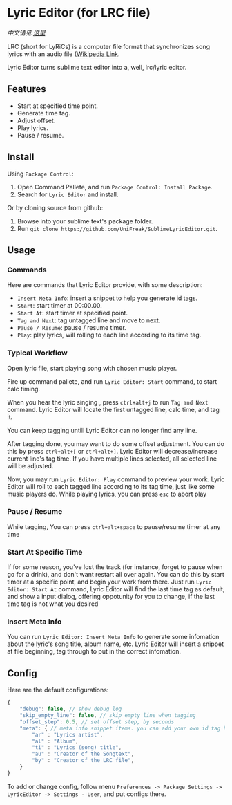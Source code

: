 # Lyric Editor (for LRC file)

_中文请见 [这里](https://github.com/UniFreak/SublimeLyricEditor/blob/master/README.cn.md "中文 README")_

LRC (short for LyRiCs) is a computer file format that synchronizes song lyrics with an audio file ([Wikipedia Link](https://en.wikipedia.org/wiki/LRC_(file_format)).

Lyric Editor turns sublime text editor into a, well, lrc/lyric editor.

## Features

- Start at specified time point.
- Generate time tag.
- Adjust offset.
- Play lyrics.
- Pause / resume.

## Install

Using `Package Control`:

1. Open Command Pallete, and run `Package Control: Install Package`.
2. Search for `Lyric Editor` and install.

Or by cloning source from github:

1. Browse into your sublime text's package folder.
2. Run `git clone https://github.com/UniFreak/SublimeLyricEditor.git`.

## Usage

### Commands

Here are commands that Lyric Editor provide, with some description:

- `Insert Meta Info`: insert a snippet to help you generate id tags.
- `Start`: start timer at 00:00.00.
- `Start At`: start timer at specified point.
- `Tag and Next`: tag untagged line and move to next.
- `Pause / Resume`: pause / resume timer.
- `Play`: play lyrics, will rolling to each line according to its time tag.

### Typical Workflow

Open lyric file, start playing song with chosen music player.

Fire up command pallete, and run `Lyric Editor: Start` command, to start calc timing.

When you hear the lyric singing , press `ctrl+alt+j` to run `Tag and Next` command.
Lyric Editor will locate the first untagged line, calc time, and tag it.

You can keep tagging untill Lyric Editor can no longer find any line.

After tagging done, you may want to do some offset adjustment. You can do this by
press `ctrl+alt+[` or `ctrl+alt+]`. Lyric Editor will decrease/increase current
line's tag time. If you have multiple lines selected, all selected line will be adjusted.

Now, you may run `Lyric Editor: Play` command to preview your work.
Lyric Editor will roll to each tagged line according to its tag time, just like some
music players do. While playing lyrics, you can press `esc` to abort play

### Pause / Resume

While tagging, You can press `ctrl+alt+space` to pause/resume timer at any time

### Start At Specific Time

If for some reason, you've lost the track (for instance, forget to pause when go for a drink), and don't want
restart all over again. You can do this by start timer at a specific point, and begin your work
from there. Just run `Lyric Editor: Start At` command, Lyric Editor will find the last time tag
as default, and show a input dialog, offering oppotunity for you to change, if the last time tag
is not what you desired

### Insert Meta Info

You can run `Lyric Editor: Insert Meta Info` to generate some infomation about the
lyric's song title, album name, etc. Lyric Editor will insert a snippet at file beginning,
tag through to put in the correct infomation.

## Config

Here are the default configurations:

```js
{
    "debug": false, // show debug log
    "skip_empty_line": false, // skip empty line when tagging
    "offset_step": 0.5, // set offset step, by seconds
    "meta": { // meta info snippet items. you can add your own id tag here
        "ar" : "Lyrics artist",
        "al" : "Album",
        "ti" : "Lyrics (song) title",
        "au" : "Creator of the Songtext",
        "by" : "Creator of the LRC file",
    }
}
```

To add or change config, follow menu `Preferences -> Package Settings -> LyricEditor -> Settings - User`, and put configs there.

